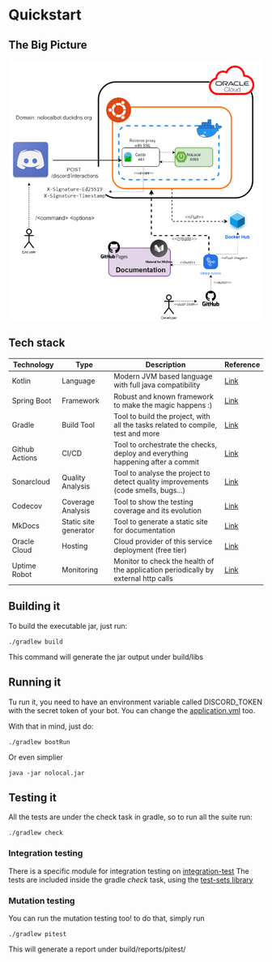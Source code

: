 # Quickstart

## The Big Picture 
![NoLocal Diagram](img/diagram.png)


## Tech stack

| Technology     | Type                  | Description                                                                        | Reference                                      |
|----------------|-----------------------|------------------------------------------------------------------------------------|------------------------------------------------|
| Kotlin         | Language              | Modern JVM based language with full java compatibility                             | [Link](https://kotlinlang.org/)                |
| Spring Boot    | Framework             | Robust and known framework to make the magic happens :)                            | [Link](https://spring.io/projects/spring-boot) |
| Gradle         | Build Tool            | Tool to build the project, with all the tasks related to compile, test and more    | [Link](https://gradle.org/)                    |
| Github Actions | CI/CD                 | Tool to orchestrate the checks, deploy and everything happening after a commit     | [Link](https://github.com/features/actions)    |
| Sonarcloud     | Quality Analysis      | Tool to analyse the project to detect quality improvements (code smells, bugs...)  | [Link](https://sonarcloud.io/)                 |
| Codecov        | Coverage Analysis     | Tool to show the testing coverage and its evolution                                | [Link](https://about.codecov.io/)              |
| MkDocs         | Static site generator | Tool to generate a static site for documentation                                   | [Link](https://www.mkdocs.org/)                |
| Oracle Cloud   | Hosting               | Cloud provider of this service deployment (free tier)                              | [Link](https://www.oracle.com/cloud/)          |
| Uptime Robot   | Monitoring            | Monitor to check the health of the application periodically by external http calls | [Link](https://uptimerobot.com/)               |

## Building it

To build the executable jar, just run:

    ./gradlew build

This command will generate the jar output under build/libs

## Running it

Tu run it, you need to have an environment variable called DISCORD_TOKEN with the secret token of your bot.
You can change the [application.yml](https://github.com/datocal/nolocal/blob/master/src/main/resources/application.yml) too.

With that in mind, just do:

    ./gradlew bootRun

Or even simplier
    
    java -jar nolocal.jar

## Testing it 
All the tests are under the check task in gradle, so to run all the suite run:

    ./gradlew check

### Integration testing
There is a specific module for integration testing on [integration-test](https://github.com/datocal/nolocal/tree/master/src/integration-test)
The tests are included inside the gradle _check_ task, using the [test-sets library](https://plugins.gradle.org/plugin/org.unbroken-dome.test-sets)

### Mutation testing
You can run the mutation testing too! to do that, simply run
    
    ./gradlew pitest

This will generate a report under build/reports/pitest/
    